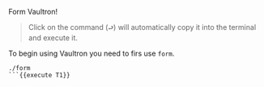 Form Vaultron!


> Click on the command (`⮐`) will automatically copy it into the terminal and execute it.

To begin using Vaultron you need to firs use `form`.

```
./form
```{{execute T1}}
